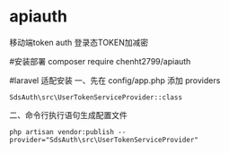 # apiauth
移动端token auth
登录态TOKEN加减密


#安装部署
composer require chenht2799/apiauth

#laravel 适配安装
一、先在 config/app.php 添加 providers
```
SdsAuth\src\UserTokenServiceProvider::class
```

二、命令行执行语句生成配置文件
```
php artisan vendor:publish --provider="SdsAuth\src\UserTokenServiceProvider"
```
